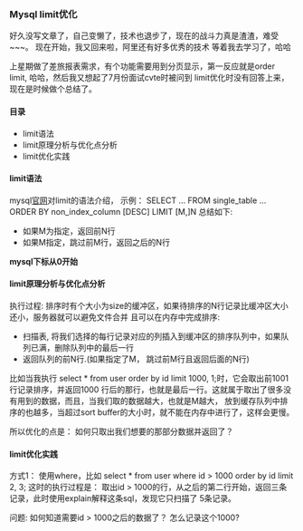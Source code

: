### Mysql limit优化

好久没写文章了，自己变懒了，技术也退步了，现在的战斗力真是渣渣，难受~~~。 现在开始，我又回来啦，阿里还有好多优秀的技术
等着我去学习了，哈哈

上星期做了差旅报表需求，有个功能需要用到分页显示，第一反应就是order limit, 哈哈，然后我又想起了7月份面试cvte时被问到
limit优化时没有回答上来，现在是时候做个总结了。

#### 目录

* limit语法
* limit原理分析与优化点分析
* limit优化实践

#### limit语法

 mysql[官网](http://dev.mysql.com/doc/refman/5.7/en/limit-optimization.html)对limit的语法介绍， 示例：
 SELECT ... FROM single_table ... ORDER BY non_index_column [DESC] LIMIT [M,]N 总结如下:

 * 如果M为指定，返回前N行
 * 如果M指定，跳过前M行，返回之后的N行

**mysql下标从0开始**

#### limit原理分析与优化点分析

执行过程: 排序时有个大小为size的缓冲区，如果待排序的N行记录比缓冲区大小还小，服务器就可以避免文件合并
且可以在内存中完成排序:

* 扫描表, 将我们选择的每行记录对应的列插入到缓冲区的排序队列中，如果队列已满，删除队列中的最后一行
* 返回队列的前N行.(如果指定了M， 跳过前M行且返回后面的N行)

比如当我执行 select * from user order by id limit 1000, 1;时，它会取出前1001行记录排序，并返回1000
行后的那行，也就是最后一行。这就属于取出了很多没有用到的数据，而且，当我们取的数据越大，也就是M越大，
放到缓存队列中排序的也越多，当超过sort buffer的大小时，就不能在内存中进行了，这样会更慢。

所以优化的点是： 如何只取出我们想要的那部分数据并返回了？

#### limit优化实践

方式1： 使用where，比如 select * from user where id > 1000 order by id limit 2, 3; 这时的执行过程是：
取出id > 1000的行，从之后的第二行开始，返回三条记录，此时使用explain解释这条sql，发现它只扫描了
5条记录。

问题: 如何知道需要id > 1000之后的数据了？ 怎么记录这个1000?
